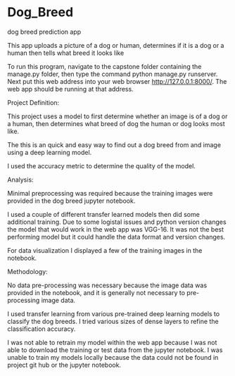 # Dog_Breed
dog breed prediction app

This app uploads a picture of a dog or human, determines if it is a dog or a human then tells what breed it looks like

To run this program, navigate to the capstone folder containing the manage.py folder, then type the command python manage.py runserver.
Next put this web address into your web browser http://127.0.0.1:8000/.  The web app should be running at that address.


Project Definition:

This project uses a model to first determine whether an image is of a dog or a human, then determines what breed of dog the human or dog looks most like.

The this is an quick and easy way to find out a dog breed from and image using a deep learning model.

I used the accuracy metric to determine the quality of the model.

Analysis:

Minimal preprocessing was required because the training images were provided in the dog breed jupyter notebook.

I used a couple of different transfer learned models then did some additional training.  Due to some logistal issues and python version changes the model that would work in the web app was VGG-16.  It was not the best performing model but it could handle the data format and version changes.

For data visualization I displayed a few of the training images in the notebook.

Methodology:

No data pre-processing was necessary because the image data was provided in the notebook, and it is generally not necessary to pre-processing image data.

I used transfer learning from various pre-trained deep learning models to classify the dog breeds.  I tried various sizes of dense layers to refine the classification accuracy.

I was not able to retrain my model within the web app because I was not able to download the training or test data from the jupyter notebook.  I was unable to train my models locally because the data could not be found in project git hub or the jupyter notebook.

